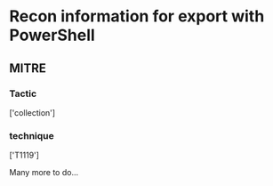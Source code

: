 # Recon information for export with PowerShell

## MITRE

### Tactic
['collection']

### technique
['T1119']

Many more to do...
